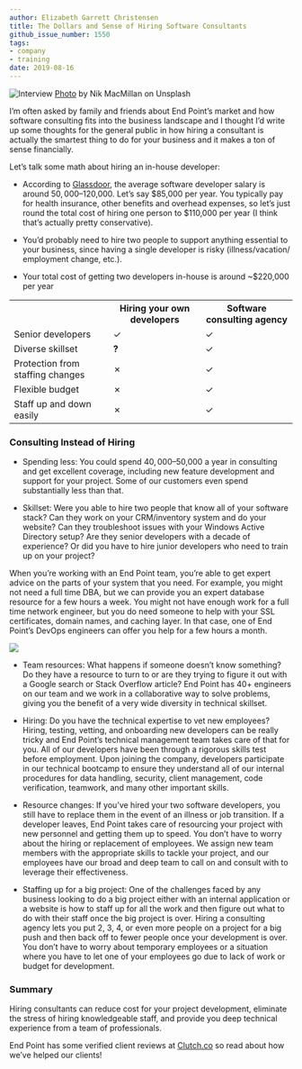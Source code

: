 ```yaml
---
author: Elizabeth Garrett Christensen
title: The Dollars and Sense of Hiring Software Consultants
github_issue_number: 1550
tags:
- company
- training
date: 2019-08-16
---
```


<img src="/blog/2019/08/dollars-and-sense-hiring-consultants/image-0.jpg" alt="Interview" /> [Photo](https://unsplash.com/photos/YXemfQiPR_E) by Nik MacMillan on Unsplash

I’m often asked by family and friends about End Point’s market and how software consulting fits into the business landscape and I thought I’d write up some thoughts for the general public in how hiring a consultant is actually the smartest thing to do for your business and it makes a ton of sense financially.

Let’s talk some math about hiring an in-house developer:

- According to [Glassdoor](https://www.glassdoor.com/Salaries/software-developer-salary-SRCH_KO0,18.htm), the average software developer salary is around $50,000–$120,000. Let’s say $85,000 per year. You typically pay for health insurance, other benefits and overhead expenses, so let’s just round the total cost of hiring one person to $110,000 per year (I think that’s actually pretty conservative).

- You’d probably need to hire two people to support anything essential to your business, since having a single developer is risky (illness/​vacation/​employment change, etc.).

- Your total cost of getting two developers in-house is around ~$220,000 per year

<table>
  <tr>
    <th />
    <th>Hiring your own developers</th>
    <th>Software consulting agency</th>
  </tr>
  <tr>
    <td>Senior developers</td>
    <td>✓</td>
    <td>✓</td>
  </tr>
  <tr>
    <td>Diverse skillset</td>
    <td><b>?</b></td>
    <td>✓</td>
  </tr>
  <tr>
    <td>Protection from staffing changes</td>
    <td>✗</td>
    <td>✓</td>
  </tr>
  <tr>
    <td>Flexible budget</td>
    <td>✗</td>
    <td>✓</td>
  </tr>
  <tr>
    <td>Staff up and down easily</td>
    <td>✗</td>
    <td>✓</td>
  </tr>
</table>

### Consulting Instead of Hiring

- Spending less: You could spend $40,000–$50,000 a year in consulting and get excellent coverage, including new feature development and support for your project. Some of our customers even spend substantially less than that.

- Skillset: Were you able to hire two people that know all of your software stack? Can they work on your CRM/​inventory system and do your website? Can they troubleshoot issues with your Windows Active Directory setup? Are they senior developers with a decade of experience? Or did you have to hire junior developers who need to train up on your project?

When you’re working with an End Point team, you’re able to get expert advice on the parts of your system that you need. For example, you might not need a full time DBA, but we can provide you an expert database resource for a few hours a week. You might not have enough work for a full time network engineer, but you do need someone to help with your SSL certificates, domain names, and caching layer. In that case, one of End Point’s DevOps engineers can offer you help for a few hours a month.

![](/blog/2019/08/dollars-and-sense-hiring-consultants/image-1.png)

- Team resources: What happens if someone doesn’t know something? Do they have a resource to turn to or are they trying to figure it out with a Google search or Stack Overflow article? End Point has 40+ engineers on our team and we work in a collaborative way to solve problems, giving you the benefit of a very wide diversity in technical skillset.

- Hiring: Do you have the technical expertise to vet new employees? Hiring, testing, vetting, and onboarding new developers can be really tricky and End Point’s technical management team takes care of that for you. All of our developers have been through a rigorous skills test before employment. Upon joining the company, developers participate in our technical bootcamp to ensure they understand all of our internal procedures for data handling, security, client management, code verification, teamwork, and many other important skills.

- Resource changes: If you’ve hired your two software developers, you still have to replace them in the event of an illness or job transition. If a developer leaves, End Point takes care of resourcing your project with new personnel and getting them up to speed. You don’t have to worry about the hiring or replacement of employees. We assign new team members with the appropriate skills to tackle your project, and our employees have our broad and deep team to call on and consult with to leverage their effectiveness.

- Staffing up for a big project: One of the challenges faced by any business looking to do a big project either with an internal application or a website is how to staff up for all the work and then figure out what to do with their staff once the big project is over. Hiring a consulting agency lets you put 2, 3, 4, or even more people on a project for a big push and then back off to fewer people once your development is over. You don’t have to worry about temporary employees or a situation where you have to let one of your employees go due to lack of work or budget for development.

### Summary

Hiring consultants can reduce cost for your project development, eliminate the stress of hiring knowledgeable staff, and provide you deep technical experience from a team of professionals.

End Point has some verified client reviews at [Clutch.co](https://clutch.co/profile/end-point) so read about how we’ve helped our clients!
